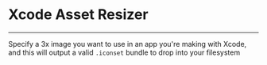 # Xcode Asset Resizer
---
Specify a 3x image you want to use in an app you're making with Xcode, and this will output a valid `.iconset` bundle to drop into your filesystem